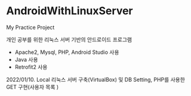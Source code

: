 # AndroidWithLinuxServer
My Practice Project

개인 공부를 위한 리눅스 서버 기반의 안드로이드 프로그램  
- Apache2, Mysql, PHP, Android Studio 사용  
- Java 사용  
- Retrofit2 사용  

2022/01/10. Local 리눅스 서버 구축(VirtualBox) 및 DB Setting, PHP를 사용한 GET 구현(사용자 목록 )

